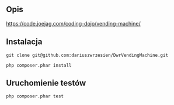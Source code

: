 ## Opis

https://code.joejag.com/coding-dojo/vending-machine/

## Instalacja
```
git clone git@github.com:dariuszwrzesien/DwrVendingMachine.git
```
```
php composer.phar install
```

## Uruchomienie testów
```
php composer.phar test
```
